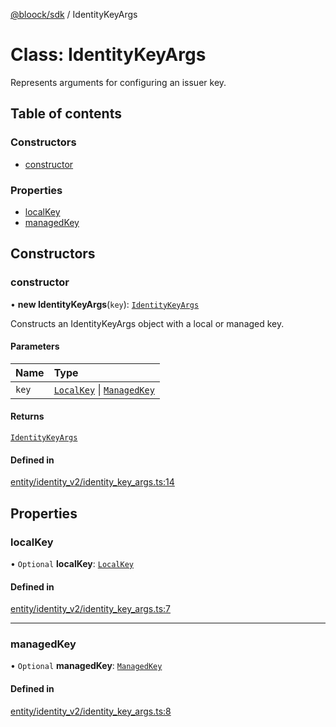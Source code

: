 [@bloock/sdk](../index.md) / IdentityKeyArgs

# Class: IdentityKeyArgs

Represents arguments for configuring an issuer key.

## Table of contents

### Constructors

- [constructor](IdentityKeyArgs.md#constructor)

### Properties

- [localKey](IdentityKeyArgs.md#localkey)
- [managedKey](IdentityKeyArgs.md#managedkey)

## Constructors

### constructor

• **new IdentityKeyArgs**(`key`): [`IdentityKeyArgs`](IdentityKeyArgs.md)

Constructs an IdentityKeyArgs object with a local or managed key.

#### Parameters

| Name | Type |
| :------ | :------ |
| `key` | [`LocalKey`](LocalKey.md) \| [`ManagedKey`](ManagedKey.md) |

#### Returns

[`IdentityKeyArgs`](IdentityKeyArgs.md)

#### Defined in

[entity/identity_v2/identity_key_args.ts:14](https://github.com/bloock/bloock-sdk/blob/587f793/languages/js/src/entity/identity_v2/identity_key_args.ts#L14)

## Properties

### localKey

• `Optional` **localKey**: [`LocalKey`](LocalKey.md)

#### Defined in

[entity/identity_v2/identity_key_args.ts:7](https://github.com/bloock/bloock-sdk/blob/587f793/languages/js/src/entity/identity_v2/identity_key_args.ts#L7)

___

### managedKey

• `Optional` **managedKey**: [`ManagedKey`](ManagedKey.md)

#### Defined in

[entity/identity_v2/identity_key_args.ts:8](https://github.com/bloock/bloock-sdk/blob/587f793/languages/js/src/entity/identity_v2/identity_key_args.ts#L8)
